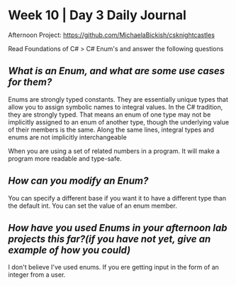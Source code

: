 # Week 10 | Day 3 Daily Journal

Afternoon Project: https://github.com/MichaelaBickish/csknightcastles

Read Foundations of C# > C# Enum's and answer the following questions

## *What is an Enum, and what are some use cases for them?*
Enums are strongly typed constants. They are essentially unique types that allow you to assign symbolic names to integral values.  In the C# tradition, they are strongly typed. That means an enum of one type may not be implicitly assigned to an enum of another type, though the underlying value of their members is the same. Along the same lines, integral types and enums are not implicitly interchangeable

When you are using a set of related numbers in a program. It will make a program more readable and type-safe. 

## *How can you modify an Enum?*
You can specify a different base if you want it to have a different type than the default int.
You can set the value of an enum member.


## *How have you used Enums in your afternoon lab projects this far?(if you have not yet, give an example of how you could)*
I don't believe I've used enums. If you ere getting input in the form of an integer from a user.




